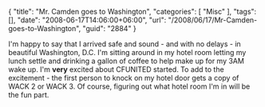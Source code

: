 {
	"title": "Mr. Camden goes to Washington",
	"categories": [
		"Misc"
	],
	"tags": [],
	"date": "2008-06-17T14:06:00+06:00",
	"url": "/2008/06/17/Mr-Camden-goes-to-Washington",
	"guid": "2884"
}

I'm happy to say that I arrived safe and sound - and with no delays - in beautiful Washington, D.C. I'm sitting around in my hotel room letting my lunch settle and drinking a gallon of coffee to help make up for my 3AM wake up. I'm <b>very</b> excited about CFUNITED started. To add to the excitement - the first person to knock on my hotel door gets a copy of WACK 2 or WACK 3. Of course, figuring out what hotel room I'm in will be the fun part.